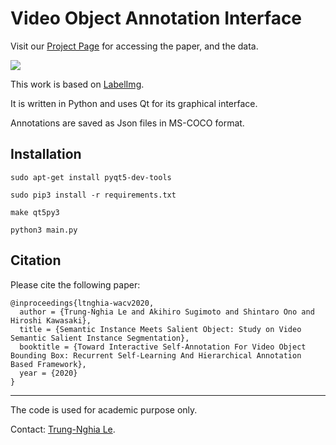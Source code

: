 Video Object Annotation Interface
==================================

Visit our [Project Page](https://sites.google.com/view/ltnghia/research/video-self-annotation) for accessing the paper, and the data.

![](GUI.jpg)

This work is based on [LabelImg](https://github.com/tzutalin/labelImg).

It is written in Python and uses Qt for its graphical interface.

Annotations are saved as Json files in MS-COCO format.

Installation
------------------

    sudo apt-get install pyqt5-dev-tools
    
    sudo pip3 install -r requirements.txt
    
    make qt5py3
    
    python3 main.py

Citation
--------------

Please cite the following paper: 

    @inproceedings{ltnghia-wacv2020,
      author = {Trung-Nghia Le and Akihiro Sugimoto and Shintaro Ono and Hiroshi Kawasaki},
      title = {Semantic Instance Meets Salient Object: Study on Video Semantic Salient Instance Segmentation},
      booktitle = {Toward Interactive Self-Annotation For Video Object Bounding Box: Recurrent Self-Learning And Hierarchical Annotation Based Framework},
      year = {2020}
    }

------------------
The code is used for academic purpose only.

Contact: [Trung-Nghia Le](https://sites.google.com/view/ltnghia).
